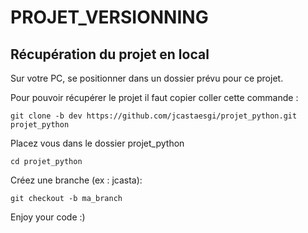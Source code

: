 
# PROJET_VERSIONNING


## Récupération du projet en local

Sur votre PC, se positionner dans un dossier prévu pour ce projet.

Pour pouvoir récupérer le projet il faut copier coller cette commande :
```
git clone -b dev https://github.com/jcastaesgi/projet_python.git projet_python
```
Placez vous dans le dossier projet_python
```
cd projet_python
```
Créez une branche (ex : jcasta):
```
git checkout -b ma_branch
```

Enjoy your code :)
